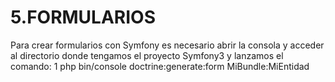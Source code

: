 5.FORMULARIOS
=============

Para crear formularios con Symfony es necesario abrir la consola y acceder al directorio donde tengamos el proyecto Symfony3 y lanzamos el comando:
1
php bin/console doctrine:generate:form MiBundle:MiEntidad
